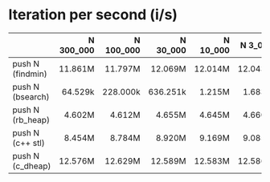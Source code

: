 # Iteration per second (i/s)

|                  |N 300_000|N 100_000|N 30_000|N 10_000| N 3_000| N 1_000|   N 300|   N 100|    N 30|    N 10|
|:-----------------|--------:|--------:|-------:|-------:|-------:|-------:|-------:|-------:|-------:|-------:|
|push N (findmin)  |  11.861M|  11.797M| 12.069M| 12.014M| 12.043M| 11.947M| 11.849M| 11.603M| 11.794M| 11.356M|
|push N (bsearch)  |  64.529k| 228.000k|636.251k|  1.215M|  1.683M|  2.032M|  2.427M|  2.899M|  3.656M|  4.626M|
|push N (rb_heap)  |   4.602M|   4.612M|  4.655M|  4.645M|  4.660M|  4.697M|  4.767M|  4.845M|  5.313M|  5.758M|
|push N (c++ stl)  |   8.454M|   8.784M|  8.920M|  9.169M|  9.085M|  9.186M|  9.002M|  8.937M|  8.184M|  7.001M|
|push N (c_dheap)  |  12.576M|  12.629M| 12.589M| 12.583M| 12.586M| 12.781M| 12.723M| 12.613M| 12.546M| 12.270M|
